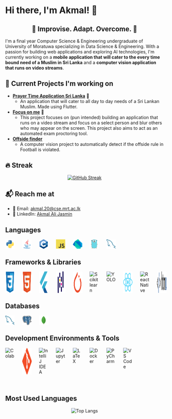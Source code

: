 # Hi there, I'm Akmal! 👋
<div align="center">
<h2>🚀 Improvise. Adapt. Overcome. 🚀</h2>
</div>

I'm a final year Computer Science & Engineering undergraduate of University of Moratuwa specializing in Data Science & Engineering. With a passion for building web applications and exploring AI technologies, I'm currently working on a **mobile application that will cater to the every time bound need of a Muslim in Sri Lanka** and a **computer vision application that runs on video streams**.

## 🚧 Current Projects I'm working on
- [**Prayer Time Application Sri Lanka**](https://github.com/jasminaaa20/flutter-prayer-time) 📝
  - An application that will cater to all day to day needs of a Sri Lankan Muslim. Made using Flutter.
- [**Focus on me**](https://github.com/jasminaaa20/focus-on-me) 🌌
  - This project focuses on (pun intended) building an application that runs on a video stream and focus on a select person and blur others who may appear on the screen. This project also aims to act as an automated exam proctoring tool.
- [**Offside finder**](https://github.com/jasminaaa20/offside-finder)
  - A computer vision project to automatically detect if the offside rule in Football is violated.

## 🔥 Streak
<div align="center">
  <a href="https://git.io/streak-stats">
    <img src="https://streak-stats.demolab.com/?user=jasminaaa20" alt="GitHub Streak" />
  </a>
</div>

<!--
## 📊 Stats
<div align="center">
  <a href=https://github.com/anuraghazra/github-readme-stats>
    <img src="https://github-readme-stats.vercel.app/api?username=jasminaaa20">
  </a>
</div>
-->

## 📬 Reach me at
- 📧 Email: akmal.20@cse.mrt.ac.lk
- 🔗 LinkedIn: [Akmal Ali Jasmin](https://www.linkedin.com/in/akmal-ali-jasmin-36aa55237)

## Languages
<div style="display: flex;">
<img src="src/python.svg" width="30" alt="Python" title="Python">&nbsp;&nbsp;&nbsp;&nbsp;&nbsp;&nbsp;
<img src="https://raw.githubusercontent.com/devicons/devicon/55609aa5bd817ff167afce0d965585c92040787a/icons/java/java-original.svg" width="30" alt="Java" title="Java">&nbsp;&nbsp;&nbsp;&nbsp;&nbsp;&nbsp;
<img src="https://raw.githubusercontent.com/devicons/devicon/55609aa5bd817ff167afce0d965585c92040787a/icons/cplusplus/cplusplus-original.svg" width="30" alt="C++" title="C++">&nbsp;&nbsp;&nbsp;&nbsp;&nbsp;&nbsp;
<img src="https://raw.githubusercontent.com/devicons/devicon/55609aa5bd817ff167afce0d965585c92040787a/icons/javascript/javascript-original.svg" width="30" alt="JavaScript" title="JavaScript">&nbsp;&nbsp;&nbsp;&nbsp;&nbsp;&nbsp;
<img src="https://raw.githubusercontent.com/devicons/devicon/55609aa5bd817ff167afce0d965585c92040787a/icons/dart/dart-original.svg" width="30" alt="Dart" title="Dart">&nbsp;&nbsp;&nbsp;&nbsp;&nbsp;&nbsp;
<img src="https://raw.githubusercontent.com/devicons/devicon/55609aa5bd817ff167afce0d965585c92040787a/icons/go/go-original.svg" width="30" alt="go" title="go">&nbsp;&nbsp;&nbsp;&nbsp;&nbsp;&nbsp;
<img src="https://raw.githubusercontent.com/devicons/devicon/55609aa5bd817ff167afce0d965585c92040787a/icons/mysql/mysql-original.svg" width="30" alt="MySQL" title="MySQL">&nbsp;&nbsp;&nbsp;&nbsp;&nbsp;&nbsp;
</div>

## Frameworks & Libraries
<div style="display: flex;">
  <img src="https://raw.githubusercontent.com/devicons/devicon/55609aa5bd817ff167afce0d965585c92040787a/icons/css3/css3-original.svg" width="30" alt="CSS3" title="CSS3">&nbsp;&nbsp;&nbsp;&nbsp;&nbsp;&nbsp;
  <img src="https://raw.githubusercontent.com/devicons/devicon/55609aa5bd817ff167afce0d965585c92040787a/icons/html5/html5-original.svg" width="30" alt="HTML5" title="HTML5">&nbsp;&nbsp;&nbsp;&nbsp;&nbsp;&nbsp;
  <img src="https://raw.githubusercontent.com/devicons/devicon/55609aa5bd817ff167afce0d965585c92040787a/icons/flutter/flutter-original.svg" width="30" alt="Flutter" title="Flutter">&nbsp;&nbsp;&nbsp;&nbsp;&nbsp;&nbsp;
  <img src="https://raw.githubusercontent.com/devicons/devicon/55609aa5bd817ff167afce0d965585c92040787a/icons/pandas/pandas-original.svg" width="30" alt="Pandas" title="Pandas">&nbsp;&nbsp;&nbsp;&nbsp;&nbsp;&nbsp;
  <img src="https://raw.githubusercontent.com/devicons/devicon/55609aa5bd817ff167afce0d965585c92040787a/icons/pytorch/pytorch-original.svg" width="30" alt="PyTorch" title="PyTorch">&nbsp;&nbsp;&nbsp;&nbsp;&nbsp;&nbsp;
  <img src="https://seeklogo.com/images/S/scikit-learn-logo-8766D07E2E-seeklogo.com.png" width="30" alt="Scikit learn" title="Scikit learn">&nbsp;&nbsp;&nbsp;&nbsp;&nbsp;&nbsp;
  <img src="https://assets-global.website-files.com/5f6bc60e665f54db361e52a9/63f6895d515270ffdafd36d5_yolov8-p-500.png" width="30" alt="YOLO" title="YOLO">&nbsp;&nbsp;&nbsp;&nbsp;&nbsp;&nbsp;
  <img src="https://raw.githubusercontent.com/devicons/devicon/55609aa5bd817ff167afce0d965585c92040787a/icons/react/react-original.svg" width="30" alt="React" title="React">&nbsp;&nbsp;&nbsp;&nbsp;&nbsp;&nbsp;
  <img src="https://cdn.worldvectorlogo.com/logos/react-native-1.svg" width="30" alt="React Native" title="React Native">&nbsp;&nbsp;&nbsp;&nbsp;&nbsp;&nbsp;
  <img src="src\htmx.svg" width="30" alt="HTMX" title="HTMX">&nbsp;&nbsp;&nbsp;&nbsp;&nbsp;&nbsp;
</div>

## Databases
<div style="display: flex;">
  <img src="https://raw.githubusercontent.com/devicons/devicon/55609aa5bd817ff167afce0d965585c92040787a/icons/mysql/mysql-original.svg" width="30" alt="MySQL" title="MySQL">&nbsp;&nbsp;&nbsp;&nbsp;&nbsp;&nbsp;
  <img src="https://raw.githubusercontent.com/devicons/devicon/55609aa5bd817ff167afce0d965585c92040787a/icons/postgresql/postgresql-original.svg" width="30" alt="PostGreSQL" title="PostGreSQL">&nbsp;&nbsp;&nbsp;&nbsp;&nbsp;&nbsp;
  <img src="https://raw.githubusercontent.com/devicons/devicon/55609aa5bd817ff167afce0d965585c92040787a/icons/mongodb/mongodb-original.svg" width="30" alt="MongoDB" title="MongoDB">&nbsp;&nbsp;&nbsp;&nbsp;&nbsp;&nbsp;
</div>

## Development Environments & Tools
<div style="display: flex;">
  <img src="https://upload.wikimedia.org/wikipedia/commons/thumb/d/d0/Google_Colaboratory_SVG_Logo.svg/800px-Google_Colaboratory_SVG_Logo.svg.png" width="30" alt="Colab" title="Colab">&nbsp;&nbsp;&nbsp;&nbsp;&nbsp;&nbsp;
  <img src="https://raw.githubusercontent.com/devicons/devicon/55609aa5bd817ff167afce0d965585c92040787a/icons/git/git-original.svg" width="30" alt="Git" title="Git">&nbsp;&nbsp;&nbsp;&nbsp;&nbsp;&nbsp;
  <img src="https://upload.wikimedia.org/wikipedia/commons/thumb/9/9c/IntelliJ_IDEA_Icon.svg/512px-IntelliJ_IDEA_Icon.svg.png" width="30" alt="IntelliJ IDEA" title="IntelliJ IDEA">&nbsp;&nbsp;&nbsp;&nbsp;&nbsp;&nbsp;
  <img src="https://upload.wikimedia.org/wikipedia/commons/thumb/3/38/Jupyter_logo.svg/44px-Jupyter_logo.svg.png" width="30" alt="Jupyter" title="Jupyter">&nbsp;&nbsp;&nbsp;&nbsp;&nbsp;&nbsp;
  <img src="https://www.latex-project.org/about/logos/latex-project-logo_288x288.svg" width="30" alt="LaTeX" title="LaTeX">&nbsp;&nbsp;&nbsp;&nbsp;&nbsp;&nbsp;
  <img src="https://upload.wikimedia.org/wikipedia/commons/a/a7/Docker-svgrepo-com.svg" width="30" alt="Docker" title="Docker">&nbsp;&nbsp;&nbsp;&nbsp;&nbsp;&nbsp;
  <img src="https://upload.wikimedia.org/wikipedia/commons/thumb/1/1d/PyCharm_Icon.svg/512px-PyCharm_Icon.svg.png" width="30" alt="PyCharm" title="PyCharm">&nbsp;&nbsp;&nbsp;&nbsp;&nbsp;&nbsp;
  <img src="https://upload.wikimedia.org/wikipedia/commons/thumb/9/9a/Visual_Studio_Code_1.35_icon.svg/512px-Visual_Studio_Code_1.35_icon.svg.png" width="30" alt="VS Code" title="VS Code">&nbsp;&nbsp;&nbsp;
</div>
<br>
<br>

## Most Used Languages

<p align="center">
  <img src="https://github-readme-stats.vercel.app/api/top-langs/?username=jasminaaa20&hide=vhdl,jupyter%20notebook,tcl,html,batchfile,cmake,c" alt="Top Langs" />
</p>

<!--
**jasminaaa20/jasminaaa20** is a ✨ _special_ ✨ repository because its `README.md` (this file) appears on your GitHub profile.

Here are some ideas to get you started:

- 🔭 I’m currently working on ...
- 🌱 I’m currently learning ...
- 👯 I’m looking to collaborate on ...
- 🤔 I’m looking for help with ...
- 💬 Ask me about ...
- 📫 How to reach me: ...
- 😄 Pronouns: ...
- ⚡ Fun fact: ...


* 🔭 I'm currently working on a full stack blog application.
* 🙈 I'm currently learning the MERN stack. i.e. MongoDB, Express, React and Node.js.
* 👁 My interests lie in the area of computer vision.
* 📫 Reach me @ akmal.20@cse.mrt.ac.lk.
-->
